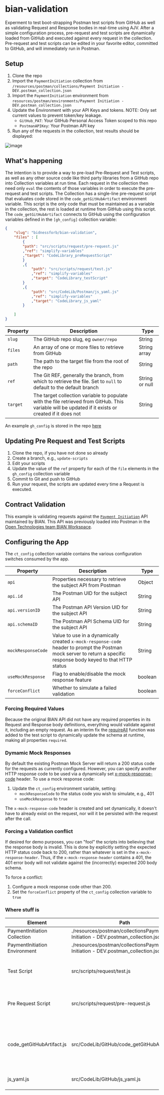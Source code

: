 # bian-validation

Experment to test boot-strapping Postman test scripts from GitHub as well as validating Request and Response bodies in real-time using AJV.  After a simple configuration process, pre-request and test scripts are dynamically loaded from GitHub and executed against every request in the collection.  Pre-request and test scripts can be edited in your favorite editor, committed to GitHub, and will immediately run in Postman.  

## Setup
1. Clone the repo
1. Import the `PaymentInitiation` collection from `/resources/postman/collections/Payment Initiation - DEV.postman_collection.json`
1. Import the `PaymentInitiation` environment from `resources/postman/environments/Payment Initiation - DEV.postman_collection.json`
1. Update the Environment with your API Keys and tokens. NOTE: Only set current values to prevent token/key leakage.
    * `GitHub_PAT`: Your GitHub Personal Access Token scoped to this repo
    * `PostmanAPIKey`: Your Postman API key
1. Run any of the requests in the collection, test results should be displayed: 

  ![image](https://user-images.githubusercontent.com/6423235/216870744-db107968-75ac-4916-8e8d-cf385627e06c.png)
  
## What's happening
The intention is to provide a way to pre-load Pre-Request and Test scripts, as well as any other source code like third party libraries from a GitHub repo into Collection variables at run time.  Each request in the collection then need only `eval` the contents of those variables in order to execute the pre-request and test scripts.  The Collection has a single-line pre-request script that evaluates code stored in the `code_getGitHubArtifact` environment variable.  This script is the only code that must be maintained as a variable in the collection, the rest is loaded at runtime from GitHub using this script.  The `code_getGitHubArtifact` connects to GitHub using the configuration variables defined in the `[gh_config]` collection variable: 

```JSON
{
    "slug": "bidnessforb/bian-validation",
    "files" : [
        {
        "path": "src/scripts/request/pre-request.js"
        ,"ref": "simplify-variables"
        ,"target": "CodeLibrary_preRequestScript"
        }
        ,{
            "path": "src/scripts/request/test.js"
            ,"ref": "simplify-variables"
            ,"target": "CodeLibrary_testScript"
        }
        ,{
            "path": "src/CodeLib/Postman/js_yaml.js"
            ,"ref": "simplify-variables"
            ,"target": "CodeLibrary_js_yaml"
        }
        
    ]
}
```
| Property | Description | Type |
|----|----|----|
| `slug` | The GitHub repo slug, eg `owner/repo` | String |
| `files` | An array of one or more files to retrieve from GitHub | String array | 
| `path` | The path to the target file from the root of the repo | String |
| `ref` | The Git REF, generally the branch, from which to retrieve the file.  Set to `null` to default to the default branch | String or null |
| `target`| The target collection variable to populate with the file retrieved from GitHub.  This variable will be updated if it exists or created if it does not | String | 

An example `gh_config` is stored in the repo [here](https://github.com/BidnessForB/bian-validation/blob/simplify-variables/src/config/gh_config.json)

## Updating Pre Request and Test Scripts

1. Clone the repo, if you have not done so already
2. Create a branch, e.g., `update-scripts`
3. Edit your scripts
4. Update the value of the `ref` property for each of the `file` elements in the `gh_config` collection variable
5. Commit to Git and push to GitHub
6. Run your request, the scripts are updated every time a Request is executed.  

## Contract Validation

This example is validating requests against the [`Payment Initiation`](https://bian.org/semantic-apis/payment-initiation/) API maintained by BIAN.  This API was previously loaded into Postman in the [Open Technologies team BIAN Workspace](https://www.postman.com/postman/workspace/postman-open-technologies-banking-industry-architecture-network-bian/api/840e822a-3c44-4351-a2a2-cd0b123c834c).  

## Configuring the App

The `ct_config` collection variable contains the various configuration switches consumed by the app.

|Property | Description | Type | 
|---|---|---|
| `api` | Properties necessary to retrieve the subject API from Postman | Object | 
| `api.id` | The Postman UID for the subject API | String | 
| `api.versionID` | The Postman API Version UID for the subject API | String | 
| `api.schemaID`| The Postman API Schema UID for the subject API | String | 
| `mockResponseCode` | Value to use in a dynamically created `x-mock-response-code` header to prompt the Postman mock server to return a specific response body keyed to that HTTP status | String |
| `useMockResponse` | Flag to enable/disable the mock response feature | boolean |
| `forceConflict` | Whether to simulate a failed validation | boolean | 

### Forcing Required Values

Because the original BIAN API did not have any required properties in its Request and Response body definitions, everything would validate against it, including an empty request.  As an interim fix the [requireAll](https://github.com/BidnessForB/bian-validation/blob/b1aaf7b85dba031999f744bdfca9b4abfb582589/src/scripts/request/test.js#L28) function was added to the test script to dynamically update the schema at runtime, making all properties `required`.  

### Dymamic Mock Responses

By default the existing Postman Mock Server will return a 200 status code for the requests as currently configured.  However, you can specify another HTTP response code to be used via a dynamically set [x-mock-response-code](https://learning.postman.com/docs/designing-and-developing-your-api/mocking-data/mock-with-api/#matching-a-response-name-or-id) header.  To use a mock response code:
1. Update the `ct_config` environment variable, setting:
    * `mockResponseCode` to the status code you wish to simulate, e.g., 401
    * `useMockResponse` to `true`

The `x-mock-response-code` header is created and set dynamically, it doesn't have to already exist on the request, nor will it be persisted with the request after the call.  

### Forcing a Validation conflict

If desired for demo purposes, you can "fool" the scripts into believing that the response body is invalid.  This is done by explicitly setting the expected HTTP status code back to 200, rather than whatever is set in the `x-mock-response-header`.  Thus, if the `x-mock-response-header` contains a 401, the 401 error body will not validate against the (incorrectly) expected 200 body schema.  

To force a conflict:
1. Configure a mock response code other than 200.
2. Set the `forceConflict` property of the `ct_config` collection variable to `true`

### Where stuff is

| Element | Path | Description |
|---|---|---|
| PaymentInitiation Collection |  ./resources/postman/collectionsPayment Initiation - DEV.postman_collection.json | The example collection |
| PaymentInitiation Environment | ./resources/postman/collectionsPayment Initiation - DEV.postman_collection.json | The Example environment | 
| Test Script | src/scripts/request/test.js | The test script loaded from GitHub and executed for every request in the collection | 
| Pre Request Script | src/scripts/request/pre-request.js | The pre-request script loaded from GitHub and executed for every request in the collection | 
| code_getGitHubArtifact.js | src/CodeLib/GitHub/code_getGitHubArtifact.js | A reference copy of the code which retrieves aftifacts from GitHub.  This file must be maintained in the `code_getGitHubArtifact` environment variable if any changes are made.  | 
| js_yaml.js | src/CodeLib/GitHub/js_yaml.js | Source code for the [js-yaml](https://github.com/nodeca/js-yaml) YAML -> JSON conversion utility | |








